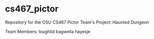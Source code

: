 # cs467_pictor
Repository for the OSU CS467 Pictor Team's Project: Haunted Dungeon

Team Members:
loughlid
bagwella
hayesje
